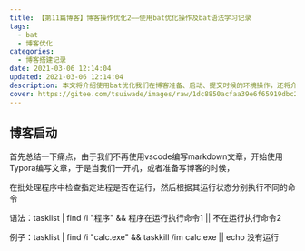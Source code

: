 ```yaml
---
title: 【第11篇博客】博客操作优化2——使用bat优化操作及bat语法学习记录
tags:
  - bat
  - 博客优化
categories:
  - 博客搭建记录
date: 2021-03-06 12:14:04
updated: 2021-03-06 12:14:04
description: 本文将介绍使用bat优化我们在博客准备、启动、提交时候的环境操作，还将介绍一些bat语法。
cover: https://gitee.com/tsuiwade/images/raw/1dc8850acfaa39e6f65919dbc21422500756b8a6/Green%20Fireflies%20Quotes%20Instagram%20Post.png
---
```


## 博客启动

首先总结一下痛点，由于我们不再使用vscode编写markdown文章，开始使用Typora编写文章，于是当我们一开机，或者准备写博客的时候，



在批处理程序中检查指定进程是否在运行，然后根据其运行状态分别执行不同的命令

语法：tasklist | find /i "程序" && 程序在运行执行命令1 || 不在运行执行命令2

例子：tasklist | find /i "calc.exe" && taskkill /im calc.exe || echo 没有运行
